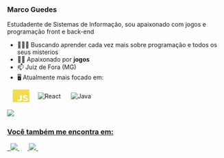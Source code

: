 ### Marco Guedes
Estudadente de Sistemas de Informação, sou apaixonado com jogos e programação front e back-end
- 👩🏻‍💻 Buscando aprender cada vez mais sobre programação e todos os seus misterios
- 🧗🏼 Apaixonado por **jogos**
- 📫 Juiz de Fora (MG)
- 🖥️ Atualmente mais focado em:
<div style="display: inline">
  &nbsp;&nbsp;  <img align="center" alt="Js" height="30" width="40" src="https://raw.githubusercontent.com/devicons/devicon/master/icons/javascript/javascript-plain.svg">&nbsp;&nbsp;
  &nbsp;&nbsp;<img align="center" alt="React" height="30" width="40" src="https://cdn.jsdelivr.net/gh/devicons/devicon@latest/icons/react/react-original.svg">&nbsp;&nbsp;&nbsp;
  &nbsp;&nbsp;<img align="center" alt="Java" height="30" width="40" src="https://cdn.jsdelivr.net/gh/devicons/devicon@latest/icons/java/java-original.svg">&nbsp;&nbsp;
</div> 

<div>
<br>
  <a href="https://github.com/MarcoGuedess">
  <img height="180em" src="https://github-readme-stats.vercel.app/api/top-langs/?username=MarcoGuedess&layout=compact&theme=radical"/>
 <br> 
</div>

### Você também me encontra em:
&nbsp;<a href="https://www.linkedin.com/in/marco-guedes-181288298">
  <img src="https://img.shields.io/badge/linkedin-%230077B5.svg?style=for-the-badge&logo=linkedin&logoColor=white">
</a>&nbsp;
&nbsp;
&nbsp;<a href="https://www.instagram.com/macrguedess">
  <img src="https://img.shields.io/badge/Instagram-%23E4405F.svg?style=for-the-badge&logo=Instagram&logoColor=white">
</a>&nbsp;
&nbsp;

